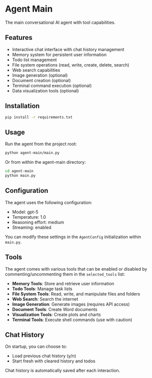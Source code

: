# Agent Main

The main conversational AI agent with tool capabilities.

## Features

- Interactive chat interface with chat history management
- Memory system for persistent user information
- Todo list management
- File system operations (read, write, create, delete, search)
- Web search capabilities
- Image generation (optional)
- Document creation (optional)
- Terminal command execution (optional)
- Data visualization tools (optional)

## Installation

```bash
pip install -r requirements.txt
```

## Usage

Run the agent from the project root:

```bash
python agent-main/main.py
```

Or from within the agent-main directory:

```bash
cd agent-main
python main.py
```

## Configuration

The agent uses the following configuration:
- Model: gpt-5
- Temperature: 1.0
- Reasoning effort: medium
- Streaming: enabled

You can modify these settings in the `AgentConfig` initialization within `main.py`.

## Tools

The agent comes with various tools that can be enabled or disabled by commenting/uncommenting them in the `selected_tools` list:

- **Memory Tools**: Store and retrieve user information
- **Todo Tools**: Manage task lists
- **File System Tools**: Read, write, and manipulate files and folders
- **Web Search**: Search the internet
- **Image Generation**: Generate images (requires API access)
- **Document Tools**: Create Word documents
- **Visualization Tools**: Create plots and charts
- **Terminal Tools**: Execute shell commands (use with caution)

## Chat History

On startup, you can choose to:
- Load previous chat history (y/n)
- Start fresh with cleared history and todos

Chat history is automatically saved after each interaction.

